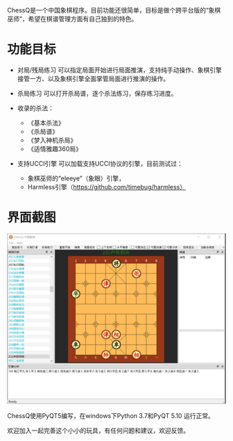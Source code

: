 
ChessQ是一个中国象棋程序。目前功能还很简单，目标是做个跨平台版的“象棋巫师”，希望在棋谱管理方面有自己独到的特色。

# 功能目标
 
- 对局/残局练习
  可以指定局面开始进行局面推演，支持纯手动操作、象棋引擎接管一方、以及象棋引擎全面掌管局面进行推演的操作。

- 杀局练习
   可以打开杀局谱，逐个杀法练习，保存练习进度。 

- 收录的杀法：	
  * 《基本杀法》
  * 《杀局谱》
  * 《梦入神机杀局》
  * 《适情雅趣360局》  
  
- 支持UCCI引擎
  可以加载支持UCCI协议的引擎，目前测试过：
  * 象棋巫师的“eleeye”（象眼）引擎，
  * Harmless引擎（https://github.com/timebug/harmless）

# 界面截图
<img src="./doc/screenshot/main.png"/>


ChessQ使用PyQT5编写，在windows下Python 3.7和PyQT 5.10 运行正常。

欢迎加入一起完善这个小小的玩具，有任何问题和建议，欢迎反馈。
